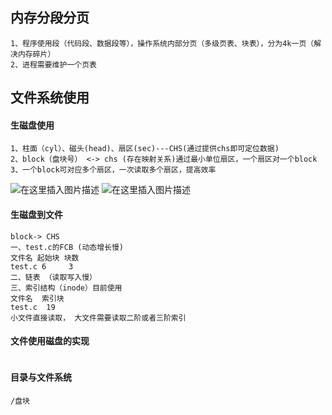 ## 内存分段分页

```
1、程序使用段（代码段、数据段等），操作系统内部分页（多级页表、块表），分为4k一页（解决内存碎片）
2、进程需要维护一个页表
```



## 文件系统使用

#### 生磁盘使用

```
1、柱面（cyl）、磁头(head)、扇区(sec)---CHS(通过提供chs即可定位数据)
2、block（盘块号） <-> chs (存在映射关系)通过最小单位扇区，一个扇区对一个block
3、一个block可对应多个扇区，一次读取多个扇区，提高效率
```

![在这里插入图片描述](https://img-blog.csdnimg.cn/20190902201850208.png?x-oss-process=image/watermark,type_ZmFuZ3poZW5naGVpdGk,shadow_10,text_aHR0cHM6Ly9ibG9nLmNzZG4ubmV0L2x5NTEwNTg3,size_16,color_FFFFFF,t_70)
![在这里插入图片描述](https://img-blog.csdnimg.cn/20190902201615317.png?x-oss-process=image/watermark,type_ZmFuZ3poZW5naGVpdGk,shadow_10,text_aHR0cHM6Ly9ibG9nLmNzZG4ubmV0L2x5NTEwNTg3,size_16,color_FFFFFF,t_70)

#### 生磁盘到文件

```
block-> CHS
一、test.c的FCB (动态增长慢)
文件名 起始块 块数
test.c 6     3
二、链表 （读取写入慢）
三、索引结构（inode）目前使用
文件名  索引块
test.c  19
小文件直接读取， 大文件需要读取二阶或者三阶索引
```

#### 文件使用磁盘的实现

```

```

#### 目录与文件系统

```
/盘块
```

